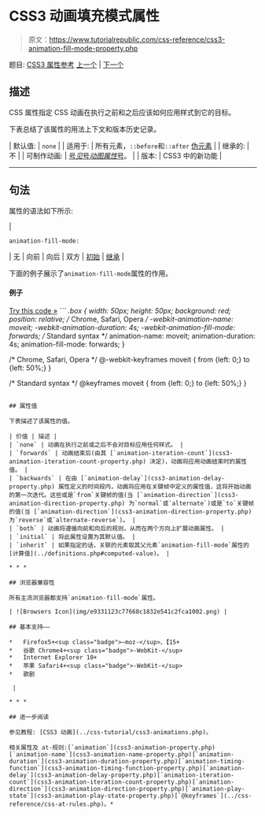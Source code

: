 # CSS3 动画填充模式属性

> 原文：<https://www.tutorialrepublic.com/css-reference/css3-animation-fill-mode-property.php>

题目: [CSS3 属性参考](css3-properties.php) [上一个](css3-animation-duration-property.php) | [下一个](css3-animation-iteration-count-property.php)

## 描述

CSS 属性指定 CSS 动画在执行之前和之后应该如何应用样式到它的目标。

下表总结了该属性的用法上下文和版本历史记录。

| 默认值: | `none` |
| 适用于: | 所有元素，`::before`和`::after` [伪元素](../css-tutorial/css-pseudo-elements.php#pseudo-elements) |
| 继承的: | 不 |
| 可制作动画: | [号*见*号*动图属性*号](css-animatable-properties.php)。 |
| 版本: | CSS3 中的新功能 |

* * *

## 句法

属性的语法如下所示:

| 

```
animation-fill-mode: 
```

 | 无 &#124; 向前 &#124; 向后 &#124; 双方 &#124; [初始](../definitions.php#initial) &#124; [继承](../definitions.php#inherit) |

下面的例子展示了`animation-fill-mode`属性的作用。

#### 例子

[Try this code »](../codelab.php?topic=css3&file=animation-fill-mode-property "Try this code using online Editor") *```
.box {
    width: 50px;
    height: 50px;
    background: red;
    position: relative;
    /* Chrome, Safari, Opera */
    -webkit-animation-name: moveit;
    -webkit-animation-duration: 4s;
    -webkit-animation-fill-mode: forwards;
    /* Standard syntax */
    animation-name: moveit;
    animation-duration: 4s;
    animation-fill-mode: forwards;
}

/* Chrome, Safari, Opera */
@-webkit-keyframes moveit {
    from {left: 0;}
    to {left: 50%;}
}

/* Standard syntax */
@keyframes moveit {
    from {left: 0;}
    to {left: 50%;}
}
```*  ** * *

## 属性值

下表描述了该属性的值。

| 价值 | 描述 |
| `none` | 动画在执行之前或之后不会对目标应用任何样式。 |
| `forwards` | 动画结束后(由其 [`animation-iteration-count`](css3-animation-iteration-count-property.php) 决定)，动画将应用动画结束时的属性值。 |
| `backwards` | 在由 [`animation-delay`](css3-animation-delay-property.php) 属性定义的时间段内，动画将应用在关键帧中定义的属性值，这将开始动画的第一次迭代。这些或是`from`关键帧的值(当 [`animation-direction`](css3-animation-direction-property.php) 为`normal`或`alternate`)或是`to`关键帧的值(当 [`animation-direction`](css3-animation-direction-property.php) 为`reverse`或`alternate-reverse`)。 |
| `both` | 动画将遵循向前和向后的规则，从而在两个方向上扩展动画属性。 |
| `initial` | 将此属性设置为其默认值。 |
| `inherit` | 如果指定的话，关联的元素取其父元素`animation-fill-mode`属性的[计算值](../definitions.php#computed-value)。 |

* * *

## 浏览器兼容性

所有主流浏览器都支持`animation-fill-mode`属性。

| ![Browsers Icon](img/e9331123c77668c1832e541c2fca1002.png) | 

## 基本支持——

*   Firefox5+<sup class="badge">—moz-</sup>、【15+
*   谷歌 Chrome4+<sup class="badge">-WebKit-</sup>
*   Internet Explorer 10+
*   苹果 Safari4+<sup class="badge">-WebKit-</sup>
*   歌剧

 |

* * *

## 进一步阅读

参见教程: [CSS3 动画](../css-tutorial/css3-animations.php)。

相关属性及 at-规则:[`animation`](css3-animation-property.php)[`animation-name`](css3-animation-name-property.php)[`animation-duration`](css3-animation-duration-property.php)[`animation-timing-function`](css3-animation-timing-function-property.php)[`animation-delay`](css3-animation-delay-property.php)[`animation-iteration-count`](css3-animation-iteration-count-property.php)[`animation-direction`](css3-animation-direction-property.php)[`animation-play-state`](css3-animation-play-state-property.php)[`@keyframes`](../css-reference/css-at-rules.php)。*
